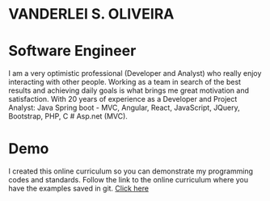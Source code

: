 # VANDERLEI S. OLIVEIRA
# Software Engineer
I am a very optimistic professional (Developer and Analyst) who really enjoy interacting with other people. Working as a team in search of the best results and achieving daily goals is what brings me great motivation and satisfaction. With 20 years of experience as a Developer and Project Analyst: Java Spring boot - MVC, Angular, React, JavaScript, JQuery, Bootstrap, PHP, C # Asp.net (MVC).

#  Demo
I created this online curriculum so you can demonstrate my programming codes and standards.
Follow the link to the online curriculum where you have the examples saved in git.
 <a href="https://sovanderlei.github.io/vandcurriculum">Click here</a>
